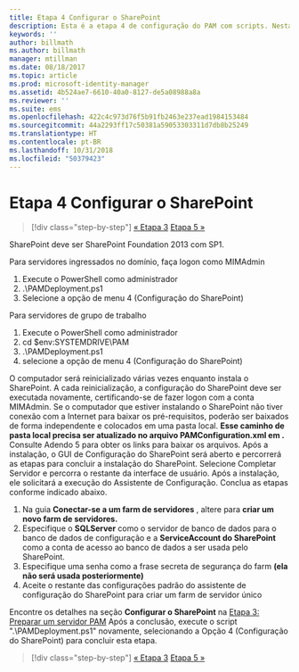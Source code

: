 ```yaml
---
title: Etapa 4 Configurar o SharePoint
description: Esta é a etapa 4 de configuração do PAM com scripts. Nesta etapa, você deve configurar o SharePoint para poder usá-lo como parte da implantação do PAM.
keywords: ''
author: billmath
ms.author: billmath
manager: mtillman
ms.date: 08/18/2017
ms.topic: article
ms.prod: microsoft-identity-manager
ms.assetid: 4b524ae7-6610-40a0-8127-de5a08988a8a
ms.reviewer: ''
ms.suite: ems
ms.openlocfilehash: 422c4c973d76f5b91fb2463e237ead1984153484
ms.sourcegitcommit: 44a2293ff17c50381a59053303311d7db8b25249
ms.translationtype: HT
ms.contentlocale: pt-BR
ms.lasthandoff: 10/31/2018
ms.locfileid: "50379423"
---
```

# <a name="step-4-configuring-sharepoint"></a>Etapa 4 Configurar o SharePoint

> [!div class="step-by-step"]
> [« Etapa 3](sp1-step3-installing-configuring-sql.md)
> [Etapa 5 »](sp1-step5-configuring-pam.md)

SharePoint deve ser SharePoint Foundation 2013 com SP1.

Para servidores ingressados no domínio, faça logon como MIMAdmin

1. Execute o PowerShell como administrador
2.  .\PAMDeployment.ps1
3.  Selecione a opção de menu 4 (Configuração do SharePoint)


Para servidores de grupo de trabalho

1. Execute o PowerShell como administrador
2.  cd $env:SYSTEMDRIVE\PAM
3.  .\PAMDeployment.ps1
4. selecione a opção de menu 4 (Configuração do SharePoint)

O computador será reinicializado várias vezes enquanto instala o SharePoint. A cada reinicialização, a configuração do SharePoint deve ser executada novamente, certificando-se de fazer logon com a conta MIMAdmin.
Se o computador que estiver instalando o SharePoint não tiver conexão com a Internet para baixar os pré-requisitos, poderão ser baixados de forma independente e colocados em uma pasta local. **Esse caminho de pasta local precisa ser atualizado no arquivo PAMConfiguration.xml em <PrerequisitesBinaryLocation/>.** Consulte Adendo 5 para obter os links para baixar os arquivos.
Após a instalação, o GUI de Configuração do SharePoint será aberto e percorrerá as etapas para concluir a instalação do SharePoint. Selecione Completar Servidor e percorra o restante da interface de usuário. Após a instalação, ele solicitará a execução do Assistente de Configuração. Conclua as etapas conforme indicado abaixo.

1. Na guia **Conectar-se a um farm de servidores** , altere para **criar um novo farm de servidores.**
2. Especifique o **SQLServer** como o servidor de banco de dados para o banco de dados de configuração e a **ServiceAccount do SharePoint** como a conta de acesso ao banco de dados a ser usada pelo SharePoint.
3. Especifique uma senha como a frase secreta de segurança do farm **(ela não será usada posteriormente)**
4. Aceite o restante das configurações padrão do assistente de configuração do SharePoint para criar um farm de servidor único

Encontre os detalhes na seção **Configurar o SharePoint** na [Etapa 3: Preparar um servidor PAM](/microsoft-identity-manager/pam/step-3-prepare-pam-server) Após a conclusão, execute o script ".\PAMDeployment.ps1" novamente, selecionando a Opção 4 (Configuração do SharePoint) para concluir esta etapa.

> [!div class="step-by-step"]
> [« Etapa 3](sp1-step3-installing-configuring-sql.md)
> [Etapa 5 »](sp1-step5-configuring-pam.md)
